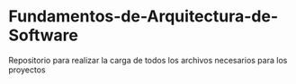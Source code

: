 # Fundamentos-de-Arquitectura-de-Software
Repositorio para realizar la carga de todos los archivos necesarios para los proyectos